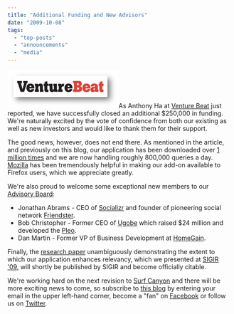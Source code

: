 ```yaml
---
title: "Additional Funding and New Advisors"
date: "2009-10-08"
tags: 
  - "top-posts"
  - "announcements"
  - "media"
---
```


![VentureBeat Logo](/assets/images/rank-dynamics/venturebeat-logo.jpg "VentureBeat Logo")As Anthony Ha at [Venture Beat](http://venturebeat.com/2009/10/08/surf-canyon-gets-another-250k-for-its-improved-search-results/) just reported, we have successfully closed an additional $250,000 in funding. We're naturally excited by the vote of confidence from both our existing as well as new investors and would like to thank them for their support.

The good news, however, does not end there. As mentioned in the article, and previously on this blog, our application has been downloaded over [1 million times](http://blog.surfcanyon.com/2009/08/25/one-million-downloads-on-amo/) and we are now handling roughly 800,000 queries a day. [Mozilla](http://addons.mozilla.org/) has been tremendously helpful in making our add-on available to Firefox users, which we appreciate greatly.

We're also proud to welcome some exceptional new members to our [Advisory Board](http://www.surfcanyon.com/team.jsp):

- Jonathan Abrams - CEO of [Socializr](http://www.crunchbase.com/company/socializr) and founder of pioneering social network [Friendster](http://www.crunchbase.com/company/friendster).
- Bob Christopher - Former CEO of [Ugobe](http://www.crunchbase.com/company/ugobe) which raised $24 million and developed the [Pleo](http://www.crunchbase.com/product/pleo).
- Dan Martin - Former VP of Business Development at [HomeGain](http://www.homegain.com/).

Finally, the [research paper](http://www.surfcanyon.com/SurfCanyonDemonstrationResearchPaper.pdf) unambiguously demonstrating the extent to which our application enhances relevancy, which we presented at [SIGIR '09](http://blog.surfcanyon.com/2009/07/15/selected-for-oral-presentation-at-sigir-09/), will shortly be published by SIGIR and become officially citable.

We're working hard on the next revision to [Surf Canyon](http://www.SurfCanyon.com) and there will be more exciting news to come, so subscribe to [this blog](http://blog.SurfCanyon.com) by entering your email in the upper left-hand corner, become a "fan" on [Facebook](http://www.facebook.com/pages/Surf-Canyon/89720016555) or follow us on [Twitter](http://twitter.com/surfcanyon).
